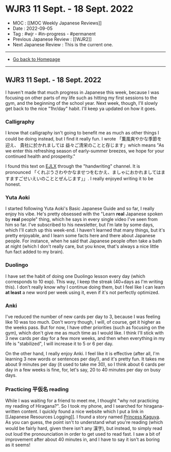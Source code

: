 # WJR3 11 Sept. -  18 Sept. 2022
- MOC : [[MOC Weekly Japanese Reviews]]
- Date : 2022-09-05
- Tag : #wjr - #in-progress - #permanent
- Previous Japanese Review : [[WJR2]]
- Next Japanese Review : This is the current one.
-------------------
- [Go back to Homepage](https://misudashi.ga/)
-----

## WJR3 11 Sept. -  18 Sept. 2022
I haven't made that much progress in Japanese this week, because I was focusing on other parts of my life such as hitting my first sessions to the gym, and the beginning of the school year. Next week, though, I'll slowly get back to the nice "1hr/day" habit. I'll keep ya updated on how it goes.
### Calligraphy
I know that calligraphy isn't going to benefit me as much as other things I could be doing instead, but I find it really fun. I wrote 「薫風爽やかな季節を迎え、 貴社に於かれましては 益々ご清栄のことと存じます」which means "As we enter this refreshing season of early-summer breezes, we hope for your continued health and prosperity."

I found this text on [EJLX](https://discord.gg/japanese) through the "handwriting" channel. It is pronounced 「くれぷうさわやかなませつをむかえ、ましゃにおかれましてはますますごせいえいのこととぜんじます」」. I really enjoyed writing it to be honest. 

### Yuta Aoki
I started following Yuta Aoki's Basic Japanese Guide and so far, I really enjoy his vibe. He's pretty obsessed with the "Learn **real** Japanese spoken by **real** people" thing, which he says in every single video I've seen from him so far. I've subscribed to his newsletter, but I'm late by some days, which I'll catch up this week-end. I haven't learned that many things, but it's pretty enjoyable, and I learn some facts here and there about Japanese people. For instance, when he said that Japanese people often take a bath at night (which I don't really care, but you know, that's always a nice little fun fact added to my brain). 

### Duolingo
I have set the habit of doing one Duolingo lesson every day (which corresponds to 10 exp). This way, I keep the streak (40+days as I'm writing this). I don't really know why I continue doing them, but I feel like I can learn **at least** a new word per week using it, even if it's not perfectly optimized.

### Anki
I've reduced the number of new cards per day to 3, because I was feeling like 10 was too much. Don't worry though, I will, of course, get it higher as the weeks pass. But for now, I have other priorities (such as focusing on the gym), which don't give me as much time as I would like. I think I'll stick with 3 new cards per day for a few more weeks, and then when everything in my life is "stabilized", I will increase it to 5 or 6 per day. 

On the other hand, I really enjoy Anki. I feel like it is effective (after all, I'm learning 3 new words or sentences per day!), and it's pretty fun. It takes me about 9 minutes per day (it used to take me 30), so I think about 6 cards per day in a few weeks is fine, for, let's say, 20 to 40 minutes per day on busy days.

### Practicing 平仮名 reading
While I was waiting for a friend to meet me, I thought "why not practicing my reading of Hiragana?". So I took my phone, and I searched for hiragana-written content. I quickly found a nice website which I put a link in [[Japanese Resources Logging]]. I found a story named [Princess Kaguya](https://crunchynihongo.com/hiragana-reading-practice-kaguya). As you can guess, the point isn't to understand what you're reading (which would be fairly hard, given there isn't any 漢字), but instead, to simply read out loud the pronounciation in order to get used to read fast. I saw a bit of improvement after about 40 minutes in, and I have to say it isn't as boring as it seems! 
